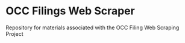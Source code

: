 # OCC Filings Web Scraper
Repository for materials associated with the OCC Filing Web Scraping Project
